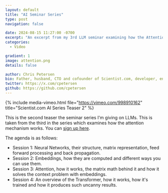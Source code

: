 ```yaml
---
layout: default
title: "AI Seminar Series"
type: post
navigation: false

date: 2024-08-15 11:27:00 -0700
excerpt: "An excerpt from my 3rd LLM seminar examining how the Attention Mechanism works."
categories:
  - Video

gradient: 1
image: attention.png
details: false

author: Chris Petersen
bio: Father, husband, CTO and cofounder of Scientist.com, developer, entrepreneur and technologist.
twitter: https://x.com/cpetersen
github: https://github.com/cpetersen
---
```


{% include media-vimeo.html file="https://vimeo.com/998910162" title="Scientist.com AI Series Teaser 2" %}

This is the second teaser the seminar series I'm giving on LLMs. This is taken from the third in the series which examines how the attention mechanism works. You can [sign up here](https://www.bigmarker.com/series/2024-ai-innovation/series_details).

The agenda is as follows:
 * Session 1: Neural Networks, their structure, matrix representation, feed forward processing and back propagation.
 * Session 2: Embeddings, how they are computed and different ways you can use them.
 * Session 3: Attention, how it works, the matrix math behind it and how it solves the context problem with embeddings.
 * Session 4: An overview of the Transformer, how it works, how it's trained and how it produces such uncanny results.
